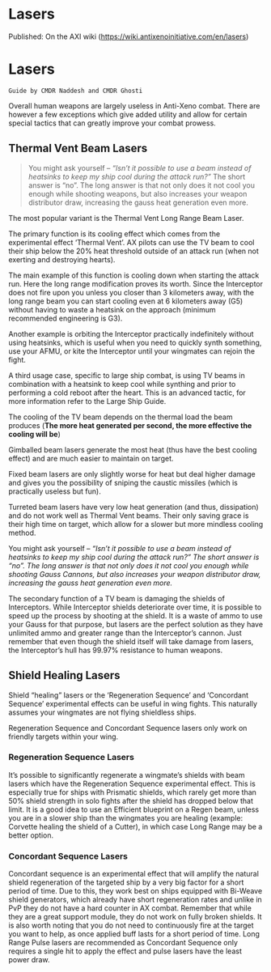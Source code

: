 # Lasers

Published: On the AXI wiki (https://wiki.antixenoinitiative.com/en/lasers)

# Lasers
 
`Guide by CMDR Naddesh and CMDR Ghosti`
 
Overall human weapons are largely useless in Anti-Xeno combat. There are however a few exceptions which give added utility and allow for certain special tactics that can greatly improve your combat prowess.
 
## Thermal Vent Beam Lasers

> 
> You might ask yourself – *“Isn’t it possible to use a beam instead of heatsinks to keep my ship cool during the attack run?”* The short answer is “no”. The long answer is that not only does it not cool you enough while shooting weapons, but also increases your weapon distributor draw, increasing the gauss heat generation even more.

The most popular variant is the Thermal Vent Long Range Beam Laser.
 
The primary function is its cooling effect which comes from the experimental effect ‘Thermal Vent’. AX pilots can use the TV beam to cool their ship below the 20% heat threshold outside of an attack run (when not exerting and destroying hearts).
 
The main example of this function is cooling down when starting the attack run. Here the long range modification proves its worth. Since the Interceptor does not fire upon you unless you closer than 3 kilometers away, with the long range beam you can start cooling even at 6 kilometers away (G5) without having to waste a heatsink on the approach (minimum recommended engineering is G3).
 
Another example is orbiting the Interceptor practically indefinitely without using heatsinks, which is useful when you need to quickly synth something, use your AFMU, or kite the Interceptor until your wingmates can rejoin the fight.
 
A third usage case, specific to large ship combat, is using TV beams in combination with a heatsink to keep cool while synthing and prior to performing a cold reboot after the heart. This is an advanced tactic, for more information refer to the Large Ship Guide.
 
The cooling of the TV beam depends on the thermal load the beam produces (**The more heat generated per second, the more effective the cooling will be**)
 
Gimballed beam lasers generate the most heat (thus have the best cooling effect) and are much easier to maintain on target.
 
Fixed beam lasers are only slightly worse for heat but deal higher damage and gives you the possibility of sniping the caustic missiles (which is practically useless but fun).
 
Turreted beam lasers have very low heat generation (and thus, dissipation) and do not work well as Thermal Vent beams. Their only saving grace is their high time on target, which allow for a slower but more mindless cooling method.
 
You might ask yourself – *“Isn’t it possible to use a beam instead of heatsinks to keep my ship cool during the attack run?” The short answer is “no”. The long answer is that not only does it not cool you enough while shooting Gauss Cannons, but also increases your weapon distributor draw, increasing the gauss heat generation even more.*
 
The secondary function of a TV beam is damaging the shields of Interceptors. While Interceptor shields deteriorate over time, it is possible to speed up the process by shooting at the shield. It is a waste of ammo to use your Gauss for that purpose, but lasers are the perfect solution as they have unlimited ammo and greater range than the Interceptor’s cannon. Just remember that even though the shield itself will take damage from lasers, the Interceptor’s hull has 99.97% resistance to human weapons.
 
## Shield Healing Lasers
 
Shield “healing” lasers or the ‘Regeneration Sequence’ and ‘Concordant Sequence’ experimental effects can be useful in wing fights. This naturally assumes your wingmates are not flying shieldless ships.
 
Regeneration Sequence and Concordant Sequence lasers only work on friendly targets within your wing.
 
### Regeneration Sequence Lasers
 
It’s possible to significantly regenerate a wingmate’s shields with beam lasers which have the Regeneration Sequence experimental effect. This is especially true for ships with Prismatic shields, which rarely get more than 50% shield strength in solo fights after the shield has dropped below that limit. It is a good idea to use an Efficient blueprint on a Regen beam, unless you are in a slower ship than the wingmates you are healing (example: Corvette healing the shield of a Cutter), in which case Long Range may be a better option.
 
### Concordant Sequence Lasers
 
Concordant sequence is an experimental effect that will amplify the natural shield regeneration of the targeted ship by a very big factor for a short period of time. Due to this, they work best on ships equipped with Bi-Weave shield generators, which already have short regeneration rates and unlike in PvP they do not have a hard counter in AX combat. Remember that while they are a great support module, they do not work on fully broken shields. It is also worth noting that you do not need to continuously fire at the target you want to help, as once applied buff lasts for a short period of time. Long Range Pulse lasers are recommended as Concordant Sequence only requires a single hit to apply the effect and pulse lasers have the least power draw.